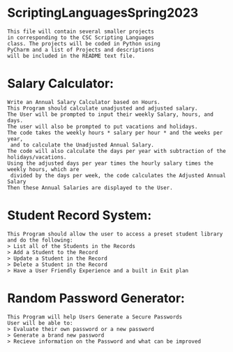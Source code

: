 # ScriptingLanguagesSpring2023
    This file will contain several smaller projects 
    in corresponding to the CSC Scripting Languages 
    class. The projects will be coded in Python using 
    PyCharm and a list of Projects and descriptions 
    will be included in the README text file.

# Salary Calculator: 
    Write an Annual Salary Calculator based on Hours.
    This Program should calculate unadjusted and adjusted salary.
    The User will be prompted to input their weekly Salary, hours, and days. 
    The user will also be prompted to put vacations and holidays.
    The code takes the weekly hours * salary per hour * and the weeks per year,
     and to calculate the Unadjusted Annual Salary.
    The code will also calculate the days per year with subtraction of the holidays/vacations.
    Using the adjusted days per year times the hourly salary times the weekly hours, which are 
     divided by the days per week, the code calculates the Adjusted Annual Salary
    Then these Annual Salaries are displayed to the User.
# Student Record System:
    This Program should allow the user to access a preset student library and do the following:
    > List all of the Students in the Records
    > Add a Student to the Record
    > Update a Student in the Record
    > Delete a Student in the Record
    > Have a User Friendly Experience and a built in Exit plan
# Random Password Generator:
    This Program will help Users Generate a Secure Passwords
    User will be able to:
    > Evaluate their own password or a new password
    > Generate a brand new password
    > Recieve information on the Password and what can be improved
